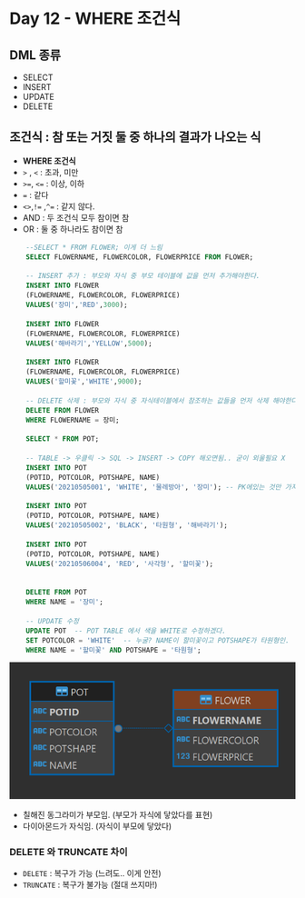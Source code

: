 # Day 12 - WHERE 조건식

## DML 종류
- SELECT
- INSERT
- UPDATE
- DELETE

## 조건식 : 참 또는 거짓 둘 중 하나의 결과가 나오는 식
- **WHERE 조건식**
- `>` , `<` : 초과, 미만
- `>=`, `<=` : 이상, 이하
- `=` : 같다
- `<>`,`!=` ,`^=` : 같지 않다.
- AND : 두 조건식 모두 참이면 참
- OR : 둘 중 하나라도 참이면 참

```sql
    --SELECT * FROM FLOWER; 이게 더 느림
    SELECT FLOWERNAME, FLOWERCOLOR, FLOWERPRICE FROM FLOWER;

    -- INSERT 추가 : 부모와 자식 중 부모 테이블에 값을 먼저 추가해야한다.
    INSERT INTO FLOWER
    (FLOWERNAME, FLOWERCOLOR, FLOWERPRICE)
    VALUES('장미','RED',3000);

    INSERT INTO FLOWER
    (FLOWERNAME, FLOWERCOLOR, FLOWERPRICE)
    VALUES('해바라기','YELLOW',5000);

    INSERT INTO FLOWER
    (FLOWERNAME, FLOWERCOLOR, FLOWERPRICE)
    VALUES('할미꽃','WHITE',9000);

    -- DELETE 삭제 : 부모와 자식 중 자식테이블에서 참조하는 값들을 먼저 삭제 해야한다.
    DELETE FROM FLOWER
    WHERE FLOWERNAME = 장미;

    SELECT * FROM POT;

    -- TABLE -> 우클릭 -> SQL -> INSERT -> COPY 해오면됨.. 굳이 외울필요 X
    INSERT INTO POT
    (POTID, POTCOLOR, POTSHAPE, NAME)
    VALUES('20210505001', 'WHITE', '물레방아', '장미'); -- PK에있는 것만 가져올 수 있으니 개나리 이딴거 X

    INSERT INTO POT
    (POTID, POTCOLOR, POTSHAPE, NAME)
    VALUES('20210505002', 'BLACK', '타원형', '해바라기');

    INSERT INTO POT
    (POTID, POTCOLOR, POTSHAPE, NAME)
    VALUES('20210506004', 'RED', '사각형', '할미꽃');


    DELETE FROM POT 
    WHERE NAME = '장미';

    -- UPDATE 수정
    UPDATE POT  -- POT TABLE 에서 색을 WHITE로 수정하겠다. 
    SET POTCOLOR = 'WHITE'  -- 누굴? NAME이 할미꽃이고 POTSHAPE가 타원형인.
    WHERE NAME = '할미꽃' AND POTSHAPE = '타원형'; 
```

![alt text](image.png)
- 칠해진 동그라미가 부모임. (부모가 자식에 닿았다를 표현)
- 다이아몬드가 자식임. (자식이 부모에 닿았다)

### DELETE 와 TRUNCATE 차이
- `DELETE` : 복구가 가능 (느려도.. 이게 안전)
- `TRUNCATE` : 복구가 불가능 (절대 쓰지마!)

